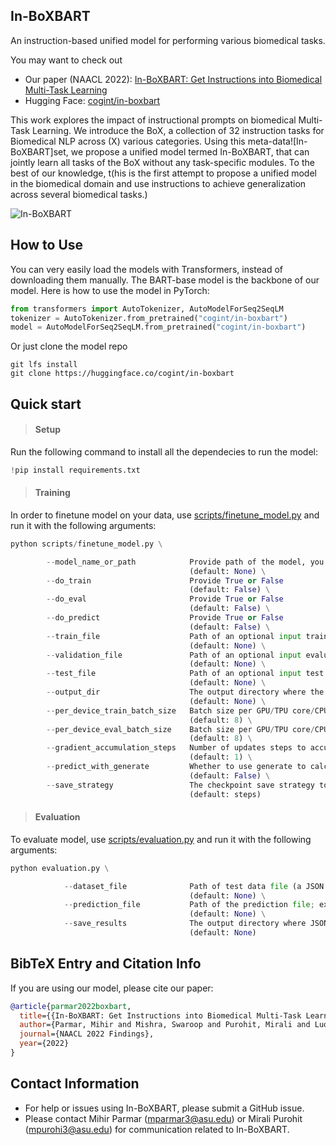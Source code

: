 ## In-BoXBART ##

An instruction-based unified model for performing various biomedical tasks.

You may want to check out 
* Our paper (NAACL 2022): [In-BoXBART: Get Instructions into Biomedical Multi-Task Learning](https://arxiv.org/abs/2204.07600)
* Hugging Face: [cogint/in-boxbart](https://huggingface.co/cogint/in-boxbart)

This work explores the impact of instructional prompts on biomedical Multi-Task Learning. We introduce the BoX, a collection of 32 instruction tasks for Biomedical NLP across (X) various categories. Using this meta-data![In-BoXBART]set, we propose a unified model termed In-BoXBART, that can jointly learn all tasks of the BoX without any task-specific modules. To the best of our knowledge, t(his is the first attempt to propose a unified model in the biomedical domain and use instructions to achieve generalization across several biomedical tasks.)

![In-BoXBART](https://drive.google.com/file/d/1YbhO0a9bPbOJEZKulrqhkoUZUduAlTFH/view?usp=sharing)

## How to Use ##

You can very easily load the models with Transformers, instead of downloading them manually. The BART-base model is the backbone of our model. Here is how to use the model in PyTorch:

```python
from transformers import AutoTokenizer, AutoModelForSeq2SeqLM
tokenizer = AutoTokenizer.from_pretrained("cogint/in-boxbart")
model = AutoModelForSeq2SeqLM.from_pretrained("cogint/in-boxbart")
```
Or just clone the model repo
```
git lfs install
git clone https://huggingface.co/cogint/in-boxbart
```

## Quick start ##

> #### Setup

Run the following command to install all the dependecies to run the model:
```python
!pip install requirements.txt
```

> #### Training

In order to finetune model on your data, use [scripts/finetune_model.py](https://github.com/Mirzyaaliii/In-BoXBART/blob/main/scripts/finetune_model.py) and run it with the following arguments:

```python
python scripts/finetune_model.py \

        --model_name_or_path            Provide path of the model, you want to finetune. To finetune on BART use - "facebook/bart-base"
                                        (default: None) \
        --do_train                      Provide True or False
                                        (default: False) \
        --do_eval                       Provide True or False
                                        (default: False) \
        --do_predict                    Provide True or False
                                        (default: False) \
        --train_file                    Path of an optional input training data file (a JSON or CSV file), if do_train argument is true.
                                        (default: None) \
        --validation_file               Path of an optional input evaluation data file to evaluate the metrics (rouge) on (a JSON or CSV file), if do_eval argument is true.
                                        (default: None) \
        --test_file                     Path of an optional input test data file to evaluate the metrics (rouge) on (a JSON or CSV file), if do_predict argument is true.
                                        (default: None) \
        --output_dir                    The output directory where the model predictions and checkpoints will be written.
                                        (default: None) \
        --per_device_train_batch_size   Batch size per GPU/TPU core/CPU for training.
                                        (default: 8) \
        --per_device_eval_batch_size    Batch size per GPU/TPU core/CPU for evaluation.
                                        (default: 8) \
        --gradient_accumulation_steps   Number of updates steps to accumulate before performing a backward/update pass.
                                        (default: 1) \
        --predict_with_generate         Whether to use generate to calculate generative metrics (ROUGE, BLEU).
                                        (default: False) \
        --save_strategy                 The checkpoint save strategy to use. (no, steps, epoch)
                                        (default: steps)
```


> #### Evaluation

To evaluate model, use [scripts/evaluation.py](https://github.com/Mirzyaaliii/In-BoXBART/blob/main/scripts/evaluation.py) and run it with the following arguments:

```python
python evaluation.py \

            --dataset_file              Path of test data file (a JSON or CSV file), which contains ground truth.
                                        (default: None) \
            --prediction_file           Path of the prediction file; expected to be a JSON file of the following format: { "predictions": ["pred1", "pred2", ...] } or .txt file of the following format:  "pred1" \n "pred2" \n ...
                                        (default: None) \
            --save_results              The output directory where JSON of result will be saved.
                                        (default: None)
```

## BibTeX Entry and Citation Info ##

If you are using our model, please cite our paper:

```bibtex
@article{parmar2022boxbart,
  title={{In-BoXBART: Get Instructions into Biomedical Multi-Task Learning}},
  author={Parmar, Mihir and Mishra, Swaroop and Purohit, Mirali and Luo, Man and Murad, M Hassan and Baral, Chitta},
  journal={NAACL 2022 Findings},
  year={2022}
}
```

## Contact Information ##
* For help or issues using In-BoXBART, please submit a GitHub issue.
* Please contact Mihir Parmar (mparmar3@asu.edu) or Mirali Purohit (mpurohi3@asu.edu) for communication related to In-BoXBART.
